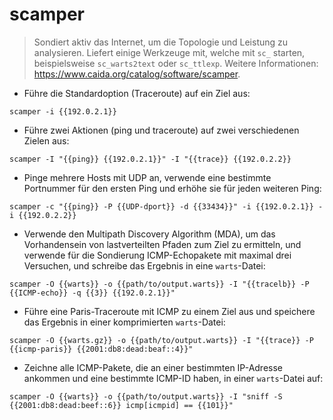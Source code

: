 # scamper

> Sondiert aktiv das Internet, um die Topologie und Leistung zu analysieren.
> Liefert einige Werkzeuge mit, welche mit `sc_` starten, beispielsweise `sc_warts2text` oder `sc_ttlexp`.
> Weitere Informationen: <https://www.caida.org/catalog/software/scamper>.

- Führe die Standardoption (Traceroute) auf ein Ziel aus:

`scamper -i {{192.0.2.1}}`

- Führe zwei Aktionen (ping und traceroute) auf zwei verschiedenen Zielen aus:

`scamper -I "{{ping}} {{192.0.2.1}}" -I "{{trace}} {{192.0.2.2}}`

- Pinge mehrere Hosts mit UDP an, verwende eine bestimmte Portnummer für den ersten Ping und erhöhe sie für jeden weiteren Ping:

`scamper -c "{{ping}} -P {{UDP-dport}} -d {{33434}}" -i {{192.0.2.1}} -i {{192.0.2.2}}`

- Verwende den Multipath Discovery Algorithm (MDA), um das Vorhandensein von lastverteilten Pfaden zum Ziel zu ermitteln, und verwende für die Sondierung ICMP-Echopakete mit maximal drei Versuchen, und schreibe das Ergebnis in eine `warts`-Datei:

`scamper -O {{warts}} -o {{path/to/output.warts}} -I "{{tracelb}} -P {{ICMP-echo}} -q {{3}} {{192.0.2.1}}"`

- Führe eine Paris-Traceroute mit ICMP zu einem Ziel aus und speichere das Ergebnis in einer komprimierten `warts`-Datei:

`scamper -O {{warts.gz}} -o {{path/to/output.warts}} -I "{{trace}} -P {{icmp-paris}} {{2001:db8:dead:beaf::4}}"`

- Zeichne alle ICMP-Pakete, die an einer bestimmten IP-Adresse ankommen und eine bestimmte ICMP-ID haben, in einer `warts`-Datei auf:

`scamper -O {{warts}} -o {{path/to/output.warts}} -I "sniff -S {{2001:db8:dead:beef::6}} icmp[icmpid] == {{101}}"`
